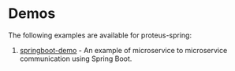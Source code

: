 # Demos
The following examples are available for proteus-spring:

1. [springboot-demo](springboot-demo) - An example of microservice to microservice communication using Spring Boot.
